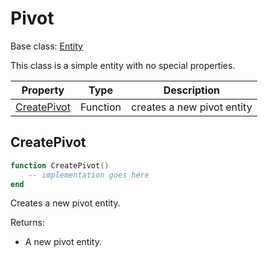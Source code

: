 # Pivot

Base class: [Entity](Entity.md)

This class is a simple entity with no special properties.

| Property | Type | Description |
|---|---|---|
| [CreatePivot](#CreatePivot) | Function | creates a new pivot entity |


## CreatePivot

```lua
function CreatePivot()
    -- implementation goes here
end
```

Creates a new pivot entity.

Returns:
- A new pivot entity.